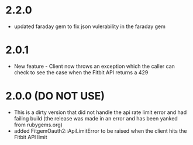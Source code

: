 # 2.2.0
* updated faraday gem to fix json vulerability in the faraday gem

# 2.0.1
* New feature - Client now throws an exception which the caller can check to see the case when the Fitbit API returns a 429


# 2.0.0 (DO NOT USE)
* This is a dirty version that did not handle the api rate limit error and had failing build (the release was made in an error and has been yanked from rubygems.org)
* added FitgemOauth2::ApiLimitError to be raised when the client hits the Fitbit API limit
